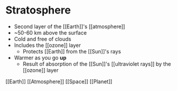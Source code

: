 # Stratosphere

- Second layer of the [[Earth]]'s [[atmosphere]]
- ~50-60 km above the surface
- Cold and free of clouds
- Includes the [[ozone]] layer
  - Protects [[Earth]] from the [[Sun]]'s rays
- Warmer as you go **up**
  - Result of absorption of the [[Sun]]'s [[ultraviolet rays]] by the [[ozone]] layer

[[Earth]] [[Atmosphere]] [[Space]] [[Planet]]

